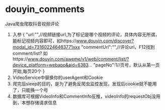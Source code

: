 # douyin_comments
Java爬虫爬取抖音视频评论

1. 入参
   {
      "url:"",//视频链接url,为了标记是哪个视频的评论，具体内容无所谓，能标记视频内容即可，如https://www.douyin.com/discover?modal_id=731602246463771xxx
      "commentUrl":"",//评论url，F12找到comment/list? 如https://www.douyin.com/aweme/v1/web/comment/list/?device_platform=webapp&aid=6383...
       "pageNo":1//页号，默认从第一页开始,每页20个
   }
2. VideoService中替换你的userAgent和Cookie
3. 爬完后sleep的目的，是为了避免反爬虫监控发现，发现后cookie就不能用了，只能换一个号
4. 数据库可根据VideoInfo和CommentInfo反推，videoInfo的requestObj没用到，本想存储请求信息
